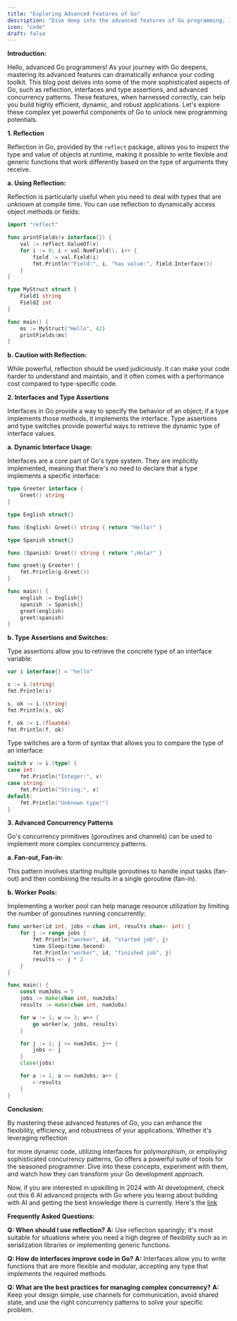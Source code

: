 ```yaml
---
title: "Exploring Advanced Features of Go"
description: "Dive deep into the advanced features of Go programming, including reflection, interfaces and type assertions, and sophisticated concurrency patterns to enhance your Go applications."
icon: "code"
draft: false
---
```

**Introduction:**

Hello, advanced Go programmers! As your journey with Go deepens, mastering its advanced features can dramatically enhance your coding toolkit. This blog post delves into some of the more sophisticated aspects of Go, such as reflection, interfaces and type assertions, and advanced concurrency patterns. These features, when harnessed correctly, can help you build highly efficient, dynamic, and robust applications. Let's explore these complex yet powerful components of Go to unlock new programming potentials.

**1. Reflection**

Reflection in Go, provided by the `reflect` package, allows you to inspect the type and value of objects at runtime, making it possible to write flexible and generic functions that work differently based on the type of arguments they receive.

**a. Using Reflection:**

Reflection is particularly useful when you need to deal with types that are unknown at compile time. You can use reflection to dynamically access object methods or fields:

```go
import "reflect"

func printFields(v interface{}) {
    val := reflect.ValueOf(v)
    for i := 0; i < val.NumField(); i++ {
        field := val.Field(i)
        fmt.Println("Field:", i, "has value:", field.Interface())
    }
}

type MyStruct struct {
    Field1 string
    Field2 int
}

func main() {
    ms := MyStruct{"Hello", 42}
    printFields(ms)
}
```

**b. Caution with Reflection:**

While powerful, reflection should be used judiciously. It can make your code harder to understand and maintain, and it often comes with a performance cost compared to type-specific code.

**2. Interfaces and Type Assertions**

Interfaces in Go provide a way to specify the behavior of an object; if a type implements those methods, it implements the interface. Type assertions and type switches provide powerful ways to retrieve the dynamic type of interface values.

**a. Dynamic Interface Usage:**

Interfaces are a core part of Go's type system. They are implicitly implemented, meaning that there's no need to declare that a type implements a specific interface:

```go
type Greeter interface {
    Greet() string
}

type English struct{}

func (English) Greet() string { return "Hello!" }

type Spanish struct{}

func (Spanish) Greet() string { return "¡Hola!" }

func greet(g Greeter) {
    fmt.Println(g.Greet())
}

func main() {
    english := English{}
    spanish := Spanish{}
    greet(english)
    greet(spanish)
}
```

**b. Type Assertions and Switches:**

Type assertions allow you to retrieve the concrete type of an interface variable:

```go
var i interface{} = "hello"

s := i.(string)
fmt.Println(s)

s, ok := i.(string)
fmt.Println(s, ok)

f, ok := i.(float64)
fmt.Println(f, ok)
```

Type switches are a form of syntax that allows you to compare the type of an interface:

```go
switch v := i.(type) {
case int:
    fmt.Println("Integer:", v)
case string:
    fmt.Println("String:", v)
default:
    fmt.Println("Unknown type!")
}
```

**3. Advanced Concurrency Patterns**

Go's concurrency primitives (goroutines and channels) can be used to implement more complex concurrency patterns.

**a. Fan-out, Fan-in:**

This pattern involves starting multiple goroutines to handle input tasks (fan-out) and then combining the results in a single goroutine (fan-in).

**b. Worker Pools:**

Implementing a worker pool can help manage resource utilization by limiting the number of goroutines running concurrently:

```go
func worker(id int, jobs <-chan int, results chan<- int) {
    for j := range jobs {
        fmt.Println("worker", id, "started job", j)
        time.Sleep(time.Second)
        fmt.Println("worker", id, "finished job", j)
        results <- j * 2
    }
}

func main() {
    const numJobs = 5
    jobs := make(chan int, numJobs)
    results := make(chan int, numJobs)

    for w := 1; w <= 3; w++ {
        go worker(w, jobs, results)
    }

    for j := 1; j <= numJobs; j++ {
        jobs <- j
    }
    close(jobs)

    for a := 1; a <= numJobs; a++ {
        <-results
    }
}
```

**Conclusion:**

By mastering these advanced features of Go, you can enhance the flexibility, efficiency, and robustness of your applications. Whether it's leveraging reflection

for more dynamic code, utilizing interfaces for polymorphism, or employing sophisticated concurrency patterns, Go offers a powerful suite of tools for the seasoned programmer. Dive into these concepts, experiment with them, and watch how they can transform your Go development approach.

Now, if you are interested in upskilling in 2024 with AI development, check out this 6 AI advanced projects with Go where you learng about building with AI and getting the best knowledge there is currently. Here's the [link](https://app.gumroad.com/d/c8e54ac9bed47ffc6b46e5fe2786f99d)

**Frequently Asked Questions:**

**Q: When should I use reflection?**
**A:** Use reflection sparingly; it's most suitable for situations where you need a high degree of flexibility such as in serialization libraries or implementing generic functions.

**Q: How do interfaces improve code in Go?**
**A:** Interfaces allow you to write functions that are more flexible and modular, accepting any type that implements the required methods.

**Q: What are the best practices for managing complex concurrency?**
**A:** Keep your design simple, use channels for communication, avoid shared state, and use the right concurrency patterns to solve your specific problem.

